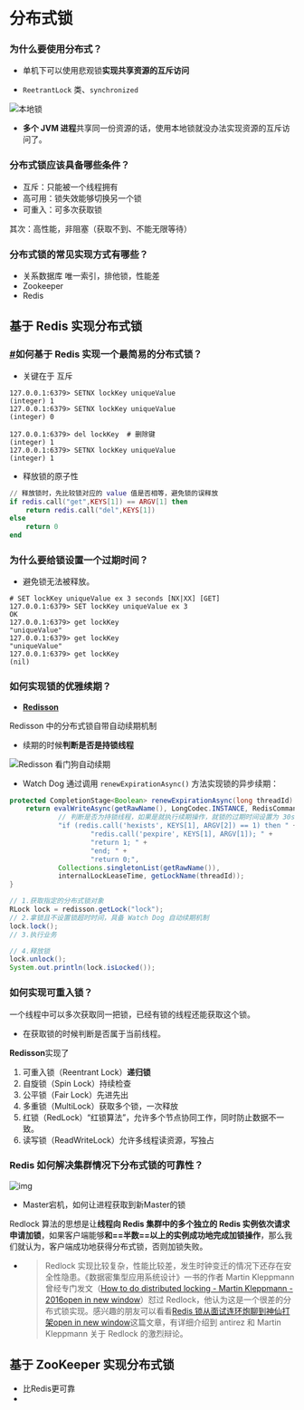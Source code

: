 # 分布式锁

### 为什么要使用分布式？

- 单机下可以使用悲观锁**实现共享资源的互斥访问**

-  `ReetrantLock` 类、`synchronized` 

  ![本地锁](http://42.192.130.83:9000/picgo/imgs/jvm-local-lock.png)

- **多个 JVM 进程**共享同一份资源的话，使用本地锁就没办法实现资源的互斥访问了。

### 分布式锁应该具备哪些条件？

- 互斥：只能被一个线程拥有
- 高可用：锁失效能够切换另一个锁
- 可重入：可多次获取锁

其次：高性能，非阻塞（获取不到、不能无限等待）

### 分布式锁的常见实现方式有哪些？

- 关系数据库 唯一索引，排他锁，性能差
- Zookeeper
- Redis

## 基于 Redis 实现分布式锁

### [#](https://javaguide.cn/distributed-system/distributed-lock-implementations.html#如何基于-redis-实现一个最简易的分布式锁)如何基于 Redis 实现一个最简易的分布式锁？

- 关键在于 互斥

```shell
127.0.0.1:6379> SETNX lockKey uniqueValue
(integer) 1
127.0.0.1:6379> SETNX lockKey uniqueValue
(integer) 0
```

```shell
127.0.0.1:6379> del lockKey  # 删除键
(integer) 1
127.0.0.1:6379> SETNX lockKey uniqueValue
(integer) 1
```

- 释放锁的原子性

```lua
// 释放锁时，先比较锁对应的 value 值是否相等，避免锁的误释放
if redis.call("get",KEYS[1]) == ARGV[1] then
    return redis.call("del",KEYS[1])
else
    return 0
end
```

###  为什么要给锁设置一个过期时间？

- 避免锁无法被释放。

```shell
# SET lockKey uniqueValue ex 3 seconds [NX|XX] [GET]
127.0.0.1:6379> SET lockKey uniqueValue ex 3
OK
127.0.0.1:6379> get lockKey
"uniqueValue"
127.0.0.1:6379> get lockKey
"uniqueValue"
127.0.0.1:6379> get lockKey
(nil)
```

### 如何实现锁的优雅续期？

- **[Redisson](https://github.com/redisson/redisson)**

Redisson 中的分布式锁自带自动续期机制

- 续期的时候**判断是否是持锁线程**

![Redisson 看门狗自动续期](http://42.192.130.83:9000/picgo/imgs/distributed-lock-redisson-renew-expiration.png)

- Watch Dog 通过调用 `renewExpirationAsync()` 方法实现锁的异步续期：

```java
protected CompletionStage<Boolean> renewExpirationAsync(long threadId) {
    return evalWriteAsync(getRawName(), LongCodec.INSTANCE, RedisCommands.EVAL_BOOLEAN,
            // 判断是否为持锁线程，如果是就执行续期操作，就锁的过期时间设置为 30s（默认）
            "if (redis.call('hexists', KEYS[1], ARGV[2]) == 1) then " +
                    "redis.call('pexpire', KEYS[1], ARGV[1]); " +
                    "return 1; " +
                    "end; " +
                    "return 0;",
            Collections.singletonList(getRawName()),
            internalLockLeaseTime, getLockName(threadId));
}

```

```java
// 1.获取指定的分布式锁对象
RLock lock = redisson.getLock("lock");
// 2.拿锁且不设置锁超时时间，具备 Watch Dog 自动续期机制
lock.lock();
// 3.执行业务

// 4.释放锁
lock.unlock();
System.out.println(lock.isLocked());
```

### 如何实现可重入锁？

一个线程中可以多次获取同一把锁，已经有锁的线程还能获取这个锁。

- 在获取锁的时候判断是否属于当前线程。

**Redisson**实现了

1. 可重入锁（Reentrant Lock）**递归锁**
2. 自旋锁（Spin Lock）持续检查
3. 公平锁（Fair Lock）先进先出
4. 多重锁（MultiLock）获取多个锁，一次释放
5.  红锁（RedLock）“红锁算法”，允许多个节点协同工作，同时防止数据不一致。
6. 读写锁（ReadWriteLock）允许多线程读资源，写独占

### Redis 如何解决集群情况下分布式锁的可靠性？

![img](http://42.192.130.83:9000/picgo/imgs/redis-master-slave-distributed-lock.png)

- Master宕机，如何让进程获取到新Master的锁

Redlock 算法的思想是让**线程向 Redis 集群中的多个独立的 Redis 实例依次请求申请加锁**，如果客户端能够**和==半数==以上的实例成功地完成加锁操作**，那么我们就认为，客户端成功地获得分布式锁，否则加锁失败。

- > Redlock 实现比较复杂，性能比较差，发生时钟变迁的情况下还存在安全性隐患。《数据密集型应用系统设计》一书的作者 Martin Kleppmann 曾经专门发文（[How to do distributed locking - Martin Kleppmann - 2016open in new window](https://martin.kleppmann.com/2016/02/08/how-to-do-distributed-locking.html)）怼过 Redlock，他认为这是一个很差的分布式锁实现。感兴趣的朋友可以看看[Redis 锁从面试连环炮聊到神仙打架open in new window](https://mp.weixin.qq.com/s?__biz=Mzg3NjU3NTkwMQ==&mid=2247505097&idx=1&sn=5c03cb769c4458350f4d4a321ad51f5a&source=41#wechat_redirect)这篇文章，有详细介绍到 antirez 和 Martin Kleppmann 关于 Redlock 的激烈辩论。

## 基于 ZooKeeper 实现分布式锁

- 比Redis更可靠
- 